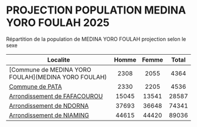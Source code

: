 # PROJECTION POPULATION MEDINA YORO FOULAH 2025
	
Répartition de la population de MEDINA YORO FOULAH projection selon le sexe
	
| Localite  | Homme | Femme | Total |
| --------- |:-----:|:-----:|:-----:|
| [Commune de MEDINA YORO FOULAH](MEDINA YORO FOULAH) | 2308 | 2055 | 4364 |
| [Commune de PATA](PATA) | 2330 | 2205 | 4536 |
| [Arrondissement de FAFACOUROU](FAFACOUROU) | 15045 | 13541 | 28587 |
| [Arrondissement de NDORNA](NDORNA) | 37693 | 36648 | 74341 |
| [Arrondissement de NIAMING](NIAMING) | 44615 | 44420 | 89036 |
